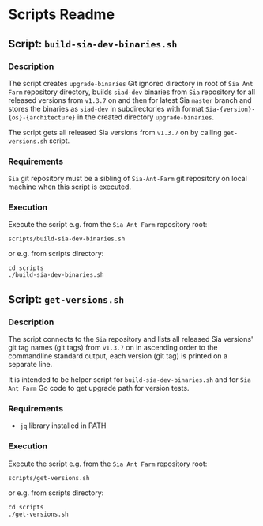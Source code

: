 # Scripts Readme

## Script: `build-sia-dev-binaries.sh`
### Description
The script creates `upgrade-binaries` Git ignored directory in root of
`Sia Ant Farm` repository directory, builds `siad-dev` binaries from `Sia`
repository for all released versions from `v1.3.7` on and then for latest Sia
`master` branch and stores the binaries as `siad-dev` in subdirectories with
format `Sia-{version}-{os}-{architecture}` in the created directory
`upgrade-binaries`.

The script gets all released Sia versions from `v1.3.7` on by calling
`get-versions.sh` script.
### Requirements
`Sia` git repository must be a sibling of `Sia-Ant-Farm` git repository on
local machine when this script is executed.
### Execution
Execute the script e.g. from the `Sia Ant Farm` repository root:
```
scripts/build-sia-dev-binaries.sh
```

or e.g. from scripts directory:
```
cd scripts
./build-sia-dev-binaries.sh
```
## Script: `get-versions.sh`
### Description
The script connects to the `Sia` repository and lists all released Sia
versions' git tag names (git tags) from `v1.3.7` on in ascending order to the
commandline standard output, each version (git tag) is printed on a separate
line.

It is intended to be helper script for `build-sia-dev-binaries.sh` and for
`Sia Ant Farm` Go code to get upgrade path for version tests.
### Requirements
* `jq` library installed in PATH
### Execution
Execute the script e.g. from the `Sia Ant Farm` repository root:
```
scripts/get-versions.sh
```

or e.g. from scripts directory:
```
cd scripts
./get-versions.sh
```
